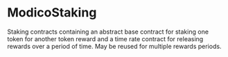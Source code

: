 # ModicoStaking
 Staking contracts containing an abstract base contract for staking one token for another token reward and a time rate contract for releasing rewards over a period of time. May be reused for multiple rewards periods.

